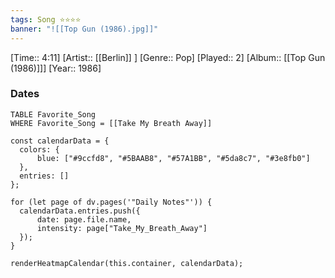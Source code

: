 ```yaml
---
tags: Song ⭐⭐⭐⭐ 
banner: "![[Top Gun (1986).jpg]]"
---
```

[Time:: 4:11]
[Artist:: [[Berlin]] ]
[Genre:: Pop]
[Played:: 2]
[Album:: [[Top Gun (1986)]]]
[Year:: 1986]
### Dates
````dataview
TABLE Favorite_Song
WHERE Favorite_Song = [[Take My Breath Away]]
````
  ```dataviewjs
const calendarData = { 
	colors: { 
		blue: ["#9ccfd8", "#5BAAB8", "#57A1BB", "#5da8c7", "#3e8fb0"] 
	}, 
	entries: [] 
}; 

for (let page of dv.pages('"Daily Notes"')) { 
	calendarData.entries.push({ 
		date: page.file.name, 
		intensity: page["Take_My_Breath_Away"]
	}); 
} 

renderHeatmapCalendar(this.container, calendarData);
```
